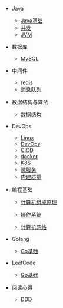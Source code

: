 
* Java

  * [Java基础](./docs/a-1demo.md)
  * [并发](./docs/a-1demo.md)
  * [JVM](./docs/Java/jvm.md)

* 数据库

  * [MySQL](./docs/mysql.md)
  

* 中间件

  * [redis](./docs/a-1demo.md)
  * [消息队列](./docs/mq.md)

* 数据结构与算法

  * [数据结构](./docs/Data/data.md)

* DevOps
  * [Linux](./docs/DevOps/linux.md)
  * [DevOps](./docs/DevOps/devops.md)
  * [CICD](./docs/DevOps/devops.md)
  * [docker](./docs/DevOps/docker.md)
  * [K8S](./docs/DevOps/docker.md)
  * [微服务](./docs/DevOps/micro-services.md)
  * [内建质量](./docs/DevOps/Built-in-quality.md)

* 编程基础

  * [计算机组成原理](./docs/Basics/Principles-of-Computer-Organization.md)

  * [操作系统](./docs/Basics/os.md)

  * [计算机网络](./docs/Basics/network.md)

* Golang

  * [Go基础](./docs/go01.md)

* LeetCode

  * [Go基础](./docs/go01.md)

* 阅读心得

  * [DDD](./docs/DDD/ddd.md)

  

